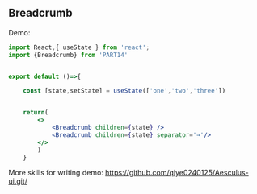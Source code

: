 
## Breadcrumb

Demo:

```jsx
import React,{ useState } from 'react';
import {Breadcrumb} from 'PART14'


export default ()=>{

    const [state,setState] = useState(['one','two','three'])


    return(
        <>
            <Breadcrumb children={state} />
            <Breadcrumb children={state} separator='→'/>
        </>
        )
    }

```
<API ></API>


More skills for writing demo: https://github.com/qiye0240125/Aesculus-ui.git/
